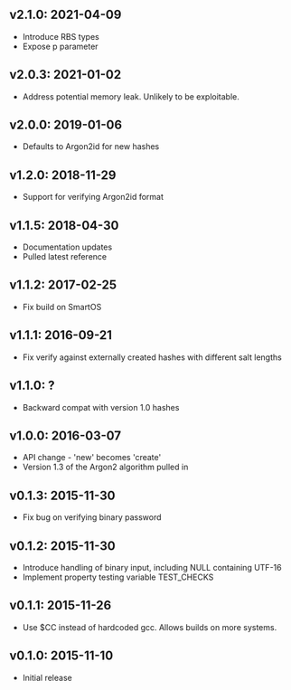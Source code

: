 ## v2.1.0: 2021-04-09
- Introduce RBS types
- Expose p parameter

## v2.0.3: 2021-01-02
- Address potential memory leak. Unlikely to be exploitable.

## v2.0.0: 2019-01-06
- Defaults to Argon2id for new hashes

## v1.2.0: 2018-11-29
- Support for verifying Argon2id format

## v1.1.5: 2018-04-30
- Documentation updates
- Pulled latest reference

## v1.1.2: 2017-02-25
- Fix build on SmartOS

## v1.1.1: 2016-09-21
- Fix verify against externally created hashes with different salt lengths

## v1.1.0: ?
- Backward compat with version 1.0 hashes

## v1.0.0: 2016-03-07
- API change - 'new' becomes 'create'
- Version 1.3 of the Argon2 algorithm pulled in

## v0.1.3: 2015-11-30
- Fix bug on verifying binary password

## v0.1.2: 2015-11-30
- Introduce handling of binary input, including NULL containing UTF-16
- Implement property testing variable TEST_CHECKS

## v0.1.1: 2015-11-26
- Use $CC instead of hardcoded gcc. Allows builds on more systems.

## v0.1.0: 2015-11-10
- Initial release
